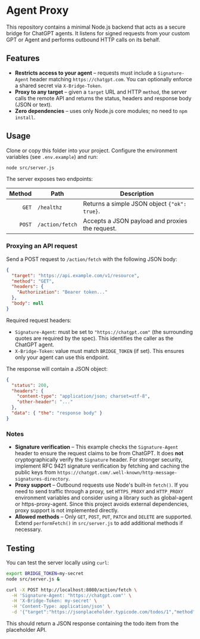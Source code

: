 # Agent Proxy

This repository contains a minimal Node.js backend that acts as a secure
bridge for ChatGPT agents. It listens for signed requests from your
custom GPT or Agent and performs outbound HTTP calls on its behalf.

## Features

* **Restricts access to your agent** – requests must include a
  `Signature-Agent` header matching `https://chatgpt.com`. You can
  optionally enforce a shared secret via `X-Bridge-Token`.
* **Proxy to any target** – given a `target` URL and HTTP `method`, the
  server calls the remote API and returns the status, headers and
  response body (JSON or text).
* **Zero dependencies** – uses only Node.js core modules; no need to
  `npm install`.

## Usage

Clone or copy this folder into your project. Configure the
environment variables (see `.env.example`) and run:

```
node src/server.js
```

The server exposes two endpoints:

| Method | Path            | Description                                         |
|-------:|----------------|-----------------------------------------------------|
| `GET`  | `/healthz`      | Returns a simple JSON object `{"ok": true}`.         |
| `POST` | `/action/fetch` | Accepts a JSON payload and proxies the request.      |

### Proxying an API request

Send a POST request to `/action/fetch` with the following JSON body:

```json
{
  "target": "https://api.example.com/v1/resource",
  "method": "GET",
  "headers": {
    "Authorization": "Bearer token..."
  },
  "body": null
}
```

Required request headers:

* `Signature-Agent`: must be set to `"https://chatgpt.com"` (the
  surrounding quotes are required by the spec). This identifies the
  caller as the ChatGPT agent.
* `X-Bridge-Token`: value must match `BRIDGE_TOKEN` (if set). This
  ensures only your agent can use this endpoint.

The response will contain a JSON object:

```json
{
  "status": 200,
  "headers": {
    "content-type": "application/json; charset=utf-8",
    "other-header": "..."
  },
  "data": { "the": "response body" }
}
```

### Notes

* **Signature verification** – This example checks the
  `Signature-Agent` header to ensure the request claims to be from
  ChatGPT. It does **not** cryptographically verify the `Signature`
  header. For stronger security, implement RFC 9421 signature
  verification by fetching and caching the public keys from
  `https://chatgpt.com/.well-known/http-message-signatures-directory`.
* **Proxy support** – Outbound requests use Node's built‑in `fetch()`. If
  you need to send traffic through a proxy, set `HTTPS_PROXY` and
  `HTTP_PROXY` environment variables and consider using a library
  such as global-agent or https-proxy-agent. Since this project avoids
  external dependencies, proxy support is not implemented directly.
* **Allowed methods** – Only `GET`, `POST`, `PUT`, `PATCH` and `DELETE`
  are supported. Extend `performFetch()` in `src/server.js` to add
  additional methods if necessary.

## Testing

You can test the server locally using `curl`:

```bash
export BRIDGE_TOKEN=my-secret
node src/server.js &

curl -X POST http://localhost:8080/action/fetch \
  -H 'Signature-Agent: "https://chatgpt.com"' \
  -H 'X-Bridge-Token: my-secret' \
  -H 'Content-Type: application/json' \
  -d '{"target":"https://jsonplaceholder.typicode.com/todos/1","method":"GET"}'
```

This should return a JSON response containing the todo item from the
placeholder API.